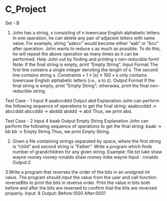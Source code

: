 # C_Project
Set - B

1. John has a string, s consisting of n lowercase English alphabetic letters. In one operation, he can
delete any pair of adjacent letters with same value. For example, string “aabcc” would become
either “aab” or “bcc” after operation.
John wants to reduce s as much as possible. To do this, he will repeat the above operation as many
times as it can be performed. Help John out by finding and printing s non-reducible form!
Note: If the final string is empty, print “Empty String”.
Input Format
The first line contains a single integer denoting the length of s.
The second line contains string s.
Constraints
•
1 ≤ |s| ≤ 100
•
s only contains lowercase English alphabetic letters (i.e., a to z).
Output Format
If the final string is empty, print “Empty String”; otherwise, print the final non-reducible string.

Test Case - 1
Input
9
aaabccddd
Output
abd
Explanation
John can perform the following sequence of operations to get the final string:
aaabccddd → abccddd
abccddd → abddd
abddd → abd
Thus, we print abd.

Test Case - 2
Input
4
baab
Output
Empty String
Explanation
John can perform the following sequence of operations to get the final string:
baab → bb
bb → Empty String
Thus, we print Empty String.


2. Given a file containing strings separated by space, where the first string is “child” and second
string is “Father”.
Write a program which finds number of grandchildren for any given string.
Example:
file.txt
luke shaw
wayne rooney
rooney ronaldo
shaw rooney
mike wayne
Input : ronaldo
Output:2


3.Write a program that reverses the order of the bits in an unsigned int value. The program should
input the value from the user and call function reverseBits to print the bits in reverse order. Print the
value in bits both before and after the bits are reversed to confirm that the bits are reversed properly.
Input: 8
Output: Before:1000 After:0001

